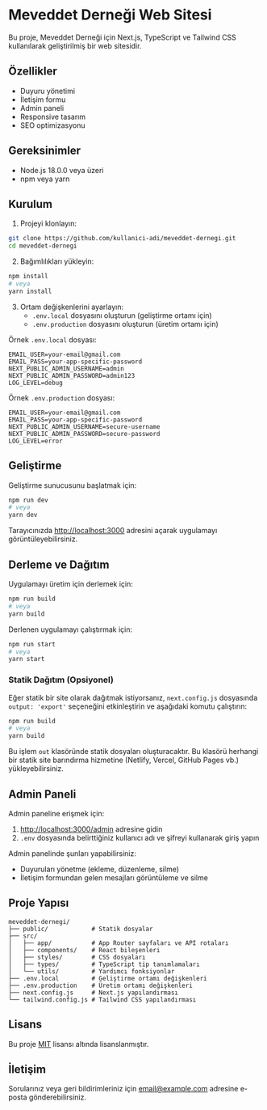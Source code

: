 # Meveddet Derneği Web Sitesi

Bu proje, Meveddet Derneği için Next.js, TypeScript ve Tailwind CSS kullanılarak geliştirilmiş bir web sitesidir.

## Özellikler

- Duyuru yönetimi
- İletişim formu
- Admin paneli
- Responsive tasarım
- SEO optimizasyonu

## Gereksinimler

- Node.js 18.0.0 veya üzeri
- npm veya yarn

## Kurulum

1. Projeyi klonlayın:
```bash
git clone https://github.com/kullanici-adi/meveddet-dernegi.git
cd meveddet-dernegi
```

2. Bağımlılıkları yükleyin:
```bash
npm install
# veya
yarn install
```

3. Ortam değişkenlerini ayarlayın:
   - `.env.local` dosyasını oluşturun (geliştirme ortamı için)
   - `.env.production` dosyasını oluşturun (üretim ortamı için)

Örnek `.env.local` dosyası:
```
EMAIL_USER=your-email@gmail.com
EMAIL_PASS=your-app-specific-password
NEXT_PUBLIC_ADMIN_USERNAME=admin
NEXT_PUBLIC_ADMIN_PASSWORD=admin123
LOG_LEVEL=debug
```

Örnek `.env.production` dosyası:
```
EMAIL_USER=your-email@gmail.com
EMAIL_PASS=your-app-specific-password
NEXT_PUBLIC_ADMIN_USERNAME=secure-username
NEXT_PUBLIC_ADMIN_PASSWORD=secure-password
LOG_LEVEL=error
```

## Geliştirme

Geliştirme sunucusunu başlatmak için:

```bash
npm run dev
# veya
yarn dev
```

Tarayıcınızda [http://localhost:3000](http://localhost:3000) adresini açarak uygulamayı görüntüleyebilirsiniz.

## Derleme ve Dağıtım

Uygulamayı üretim için derlemek için:

```bash
npm run build
# veya
yarn build
```

Derlenen uygulamayı çalıştırmak için:

```bash
npm run start
# veya
yarn start
```

### Statik Dağıtım (Opsiyonel)

Eğer statik bir site olarak dağıtmak istiyorsanız, `next.config.js` dosyasında `output: 'export'` seçeneğini etkinleştirin ve aşağıdaki komutu çalıştırın:

```bash
npm run build
# veya
yarn build
```

Bu işlem `out` klasöründe statik dosyaları oluşturacaktır. Bu klasörü herhangi bir statik site barındırma hizmetine (Netlify, Vercel, GitHub Pages vb.) yükleyebilirsiniz.

## Admin Paneli

Admin paneline erişmek için:

1. [http://localhost:3000/admin](http://localhost:3000/admin) adresine gidin
2. `.env` dosyasında belirttiğiniz kullanıcı adı ve şifreyi kullanarak giriş yapın

Admin panelinde şunları yapabilirsiniz:
- Duyuruları yönetme (ekleme, düzenleme, silme)
- İletişim formundan gelen mesajları görüntüleme ve silme

## Proje Yapısı

```
meveddet-dernegi/
├── public/            # Statik dosyalar
├── src/
│   ├── app/           # App Router sayfaları ve API rotaları
│   ├── components/    # React bileşenleri
│   ├── styles/        # CSS dosyaları
│   ├── types/         # TypeScript tip tanımlamaları
│   └── utils/         # Yardımcı fonksiyonlar
├── .env.local         # Geliştirme ortamı değişkenleri
├── .env.production    # Üretim ortamı değişkenleri
├── next.config.js     # Next.js yapılandırması
└── tailwind.config.js # Tailwind CSS yapılandırması
```

## Lisans

Bu proje [MIT](LICENSE) lisansı altında lisanslanmıştır.

## İletişim

Sorularınız veya geri bildirimleriniz için [email@example.com](mailto:email@example.com) adresine e-posta gönderebilirsiniz.
